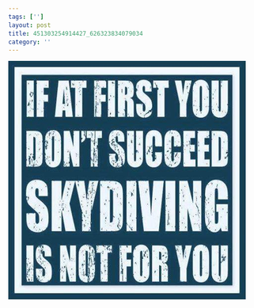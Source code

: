 ```yaml
---
tags: ['']
layout: post
title: 451303254914427_626323834079034
category: ''
---
```

![451303254914427_626323834079034](/uploads/2013-9-13-451303254914427_626323834079034.jpg)
